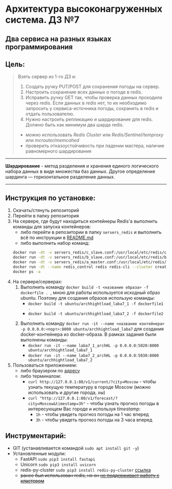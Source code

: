 # Архитектура высоконагруженных система. ДЗ №7
## Два сервиса на разных языках программирования


## Цель:
> Взять сервер из 1-го ДЗ и:
> 1. Создать ручку PUT/POST для сохранения погоды на сервер.
> 2. Настроить сохранение всех данных о погоде в redis.
> 3. Исправить ручку GET так, чтобы проверка данных проходила через redis. Если данных в redis нет, то их необходимо запросить у сервиса-источника погоды, сохранить в redis и отдать пользователю.
> 4. Нужно настроить репликацию и шардирование для redis. Должно быть как минимум два шарда redis.
> * можно использовать *Redis Cluster* или *Redis/Sentinel/temproxy* или *mcrouter/memcahed*
> * проверить отказоустойчивость при падении мастера, наличие равномерного шардирования

--------------


**Шардирование** - метод разделения и хранения единого логического набора данных в виде множества баз данных. Другое определение шардинга — горизонтальное разделение данных.


--------------

## Инструкция по установке:
1. Скачать/стянуть репозиторий
1. Перейти в папку репозитория
1. На сервере, где будут находиться контейнеры Redis'а выполнить команды для запуска контейнеров:
	- либо перейти в репозитории в папку `servers_redis` и выполнить всё по инструкции в [README.md](https://github.com/VladimirNikel/ArchHighload_laba7/blob/master/servers_redis/README.md)
	- либо выполнить набор команд:
	```bash
	docker run -dt -v servers_redis/c_slave.conf:/usr/local/etc/redis/c_slave.conf --net=host --name redis_server_c redis redis-server /usr/local/etc/redis/c_slave.conf
	docker run -dt -v servers_redis/b_slave.conf:/usr/local/etc/redis/b_slave.conf --net=host --name redis_server_b redis redis-server /usr/local/etc/redis/b_slave.conf
	docker run -dt -v servers_redis/a_master.conf:/usr/local/etc/redis/a_master.conf --net=host --name redis_server_a redis redis-server /usr/local/etc/redis/a_master.conf
	docker run -dt --name redis_control redis redis-cli --cluster create 194.61.2.84:6379 194.61.2.84:6380 194.61.2.84:6381 --cluster-yes
	docker ps -a
	```
1. На сервере/серверах:
    1. Выполнить команду `docker build -t <название образа> -f dockerfile . `, мною для работы используется исходный образ ubuntu. Поэтому для создания образов использую команды:
        * `docker build -t ubuntu/archhightload_laba7_1 -f dockerfile1 .`
        * `docker build -t ubuntu/archhightload_laba7_2 -f dockerfile2 .`
    1. Выполнить команду `docker run -it --name <название контейнера> -p 0.0.0.0:<порт>:8000 ubuntu/archhightload_laba7` для создания docker-контейнера из docker-образа. В рамках задания были выполнены команды:
        * `docker run -it --name laba7_1_archHL -p 0.0.0.0:5020:8000 ubuntu/archhightload_laba7_1`
        * `docker run -it --name laba7_2_archHL -p 0.0.0.0:5030:8000 ubuntu/archhightload_laba7_2`
1. Пользоваться приложением:
	- либо браузером по [адресу](http://127.0.0.1:80) 
	- либо терминалом:
	  - `curl http://127.0.0.1:80/v1/current/?city=Moscow` - чтобы узнать текущую температуру в городе Moscow (можно использовать и другие города, хы)
      - `curl "http://127.0.0.1:80/v1/forecast/?city=Moscow&timestamp=3h"` - чтобы узнать прогноз погоды в интересующем Вас городе и используя *timestamp*:
        * `1h` - чтобы увидеть прогноз погоды на 1 час вперед
        * `3h` - чтобы увидеть прогноз погоды на 3 часа вперед

## Инструментарий:
- GIT (устанавливается командой `sudo apt install git -y`)
- Установленные модули:
	+ FastAPI `sudo pip3 install fastapi`
	+ Unicorn `sudo pip3 install uvicorn`
	+ redis-py-cluster `sudo pip3 install redis-py-cluster` [ссылка](https://pypi.org/project/redis-py-cluster/)
	+ ~~ранее был использован redis, но он [не поддерживает работу с кластером](https://github.com/andymccurdy/redis-py#cluster-mode)~~
